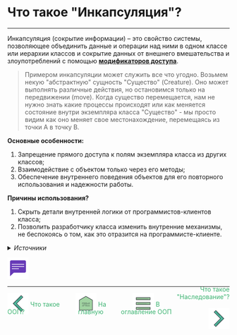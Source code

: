 <!--suppress ALL -->
Что такое "Инкапсуляция"?
========================
***

Инкапсуляция (сокрытие информации) – это свойство системы, позволяющее объединить данные и операции над ними в одном
классе или иерархии классов и сокрытие данных от внешнего вмешательства и злоупотреблений с помощью [**модификаторов
доступа**](#).

> Примером инкапсуляции может служить все что угодно. Возьмем некую "абстрактную" сущность "Существо" (Creature). Оно
> может выполнять различные действия, но остановимся только на передвижении (move). Когда существо перемещается, нам 
> не нужно знать какие процессы происходят или как меняется состояние внутри экземпляра класса "Существо" - мы просто
> видим как оно меняет свое местонахождение, перемещаясь из точки A в точку B.

**Основные особенности:**
1. Запрещение прямого доступа к полям экземпляра класса из других классов;
2. Взаимодействие с объектом только через его методы;
3. Обеспечение внутреннего поведения объектов для его повторного использования и надежности работы.

**Причины использования?**
1. Скрыть детали внутренней логики от программистов-клиентов класса;
2. Позволить разработчику класса изменить внутренние механизмы, не беспокоясь о том, как это отразится на 
программисте-клиенте.

<details>
  <summary><i>Источники</i></summary>
  <ul>
    <li>Хорстманн Кей - Java. Библиотека профессионала, том 1 - 2019;</li>
    <li>Герберт Шилдт. - Java. Полное руководство, 2018;</li>
    <li>Брюс Эккель - Философия Java, 2015;</li>
    <li>Сергей Немчинский - <a href="https://www.youtube.com/watch?v=EvGi6XDgV7w"><b>Youtube</b></a>.</li>
  </ul>
</details>

[![Обсуждение](../../docs/assets/other/discussions.png "Обсудить")](https://github.com/SmithyVL/JavaDeveloperInterview/discussions/2)

***
<div style="display: flex">
    <div style="width: 25%">
        <a href="../../oop/question-1/QUESTION1.md" style="text-decoration: none; color: mediumseagreen">
            <img alt="back" src="../../docs/assets/navigation/back.png"/>
            <span style="position: relative; top: -17px;">Что такое ООП?</span>
        </a>
    </div>
    <div align="center" style="width: 25%">
        <a href="../../README.md" style="text-decoration: none; color: mediumseagreen">
            <img alt="back" src="../../docs/assets/navigation/home.png"/>
            <span style="position: relative; top: -17px;">На главную</span>
        </a>
    </div>
    <div align="center" style="width: 25%">
        <a href="../OOP.md" style="text-decoration: none; color: mediumseagreen">
            <img alt="back" src="../../docs/assets/navigation/menu.png"/>
            <span style="position: relative; top: -17px;">В оглавление ООП</span>
        </a>
    </div>
    <div align="right" style="width: 25%">
        <a href="../../oop/question-3/QUESTION3.md" style="text-decoration: none; color: mediumseagreen">
            <span style="position: relative; top: -17px;">Что такое "Наследование"?</span>
            <img alt="back" src="../../docs/assets/navigation/forward.png"/>
        </a>
    </div>
</div>